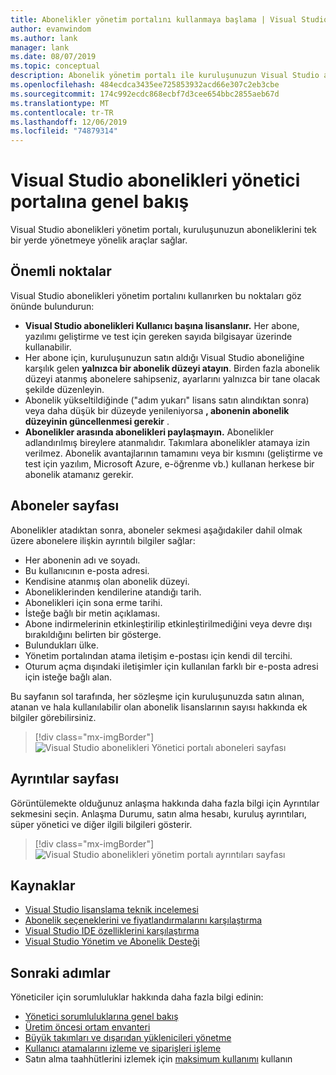 ```yaml
---
title: Abonelikler yönetim portalını kullanmaya başlama | Visual Studio Market
author: evanwindom
ms.author: lank
manager: lank
ms.date: 08/07/2019
ms.topic: conceptual
description: Abonelik yönetim portalı ile kuruluşunuzun Visual Studio aboneliklerini yönetmeye nasıl başlaleyeceğinizi öğrenin.
ms.openlocfilehash: 484ecdca3435ee725853932acd66e307c2eb3cbe
ms.sourcegitcommit: 174c992ecdc868ecbf7d3cee654bbc2855aeb67d
ms.translationtype: MT
ms.contentlocale: tr-TR
ms.lasthandoff: 12/06/2019
ms.locfileid: "74879314"
---
```

# <a name="overview-of-the-visual-studio-subscriptions-administrator-portal"></a>Visual Studio abonelikleri yönetici portalına genel bakış

Visual Studio abonelikleri yönetim portalı, kuruluşunuzun aboneliklerini tek bir yerde yönetmeye yönelik araçlar sağlar. 

## <a name="important-considerations"></a>Önemli noktalar
Visual Studio abonelikleri yönetim portalını kullanırken bu noktaları göz önünde bulundurun:
- **Visual Studio abonelikleri Kullanıcı başına lisanslanır.** Her abone, yazılımı geliştirme ve test için gereken sayıda bilgisayar üzerinde kullanabilir.
- Her abone için, kuruluşunuzun satın aldığı Visual Studio aboneliğine karşılık gelen **yalnızca bir abonelik düzeyi atayın**. Birden fazla abonelik düzeyi atanmış abonelere sahipseniz, ayarlarını yalnızca bir tane olacak şekilde düzenleyin.
- Abonelik yükseltildiğinde ("adım yukarı" lisans satın alındıktan sonra) veya daha düşük bir düzeyde yenileniyorsa **, abonenin abonelik düzeyinin güncellenmesi gerekir** .
- **Abonelikler arasında abonelikleri paylaşmayın.** Abonelikler adlandırılmış bireylere atanmalıdır.  Takımlara abonelikler atamaya izin verilmez.  Abonelik avantajlarının tamamını veya bir kısmını (geliştirme ve test için yazılım, Microsoft Azure, e-öğrenme vb.) kullanan herkese bir abonelik atamanız gerekir.

## <a name="the-subscribers-page"></a>Aboneler sayfası
Abonelikler atadıktan sonra, aboneler sekmesi aşağıdakiler dahil olmak üzere abonelere ilişkin ayrıntılı bilgiler sağlar:
- Her abonenin adı ve soyadı.
- Bu kullanıcının e-posta adresi.
- Kendisine atanmış olan abonelik düzeyi.
- Aboneliklerinden kendilerine atandığı tarih.
- Abonelikleri için sona erme tarihi.
- İsteğe bağlı bir metin açıklaması.
- Abone indirmelerinin etkinleştirilip etkinleştirilmediğini veya devre dışı bırakıldığını belirten bir gösterge.
- Bulundukları ülke.
- Yönetim portalından atama iletişim e-postası için kendi dil tercihi.
- Oturum açma dışındaki iletişimler için kullanılan farklı bir e-posta adresi için isteğe bağlı alan.

Bu sayfanın sol tarafında, her sözleşme için kuruluşunuzda satın alınan, atanan ve hala kullanılabilir olan abonelik lisanslarının sayısı hakkında ek bilgiler görebilirsiniz.
> [!div class="mx-imgBorder"]
> ![Visual Studio abonelikleri Yönetici portalı aboneleri sayfası](_img/using-admin-portal/subscribers-page.png)

## <a name="the-details-page"></a>Ayrıntılar sayfası
Görüntülemekte olduğunuz anlaşma hakkında daha fazla bilgi için Ayrıntılar sekmesini seçin. Anlaşma Durumu, satın alma hesabı, kuruluş ayrıntıları, süper yönetici ve diğer ilgili bilgileri gösterir.
> [!div class="mx-imgBorder"]
> ![Visual Studio abonelikleri yönetim portalı ayrıntıları sayfası](_img/using-admin-portal/details-page.png)

## <a name="resources"></a>Kaynaklar
- [Visual Studio lisanslama teknik incelemesi](https://aka.ms/vslicensing)
- [Abonelik seçeneklerini ve fiyatlandırmalarını karşılaştırma](https://visualstudio.microsoft.com/vs/pricing)
- [Visual Studio IDE özelliklerini karşılaştırma](https://visualstudio.microsoft.com/vs/compare)
- [Visual Studio Yönetim ve Abonelik Desteği](https://visualstudio.microsoft.com/support/support-overview-vs)

## <a name="next-steps"></a>Sonraki adımlar
Yöneticiler için sorumluluklar hakkında daha fazla bilgi edinin:
- [Yönetici sorumluluklarına genel bakış](admin-responsibilities.md)
- [Üretim öncesi ortam envanteri](admin-inventory.md)
- [Büyük takımları ve dışarıdan yüklenicileri yönetme](manage-teams.md)
- [Kullanıcı atamalarını izleme ve siparişleri işleme](assignments-orders.md)
- Satın alma taahhütlerini izlemek için [maksimum kullanımı](maximum-usage.md) kullanın
